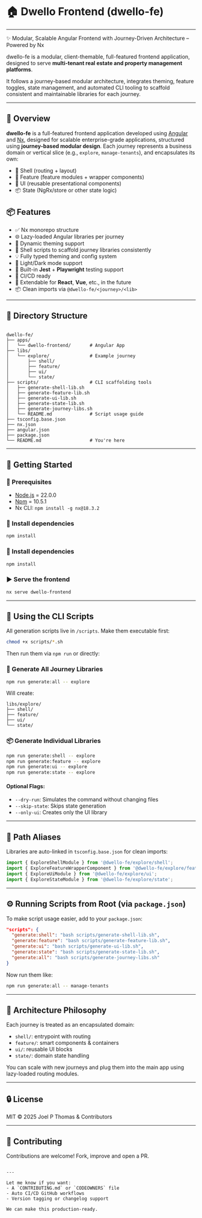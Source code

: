 # 🏠 Dwello Frontend (dwello-fe)

---

✨ Modular, Scalable Angular Frontend with Journey-Driven Architecture – Powered by Nx

dwello-fe is a modular, client-themable, full-featured frontend application, designed to serve **multi-tenant real estate and property management platforms**. 

It follows a journey-based modular architecture, integrates theming, feature toggles, state management, and automated CLI tooling to scaffold consistent and maintainable libraries for each journey.

---

## 🎯 Overview

**dwello-fe** is a full-featured frontend application developed using [Angular](https://angular.io/) and [Nx](https://nx.dev/), designed for scalable enterprise-grade applications, structured using **journey-based modular design**. Each journey represents a business domain or vertical slice (e.g., `explore`, `manage-tenants`), and encapsulates its own:

- 🔷 Shell (routing + layout)
- 🧩 Feature (feature modules + wrapper components)
- 🎨 UI (reusable presentational components)
- 📦 State (NgRx/store or other state logic)

## 📦 Features

- ✅ Nx monorepo structure
- 🌐 Lazy-loaded Angular libraries per journey
- 🎨 Dynamic theming support
- 🚀 Shell scripts to scaffold journey libraries consistently
- 💡 Fully typed theming and config system
- 🌙 Light/Dark mode support
- 🧪 Built-in **Jest** + **Playwright** testing support
- 🧰 CI/CD ready
- 🔌 Extendable for **React**, **Vue**, etc., in the future
- 📦 Clean imports via `@dwello-fe/<journey>/<lib>`

---

## 📂 Directory Structure

```

dwello-fe/
├── apps/
│   └── dwello-frontend/       # Angular App
├── libs/
│   └── explore/               # Example journey
│       ├── shell/
│       ├── feature/
│       ├── ui/
│       └── state/
├── scripts/                   # CLI scaffolding tools
│   ├── generate-shell-lib.sh
│   ├── generate-feature-lib.sh
│   ├── generate-ui-lib.sh
│   ├── generate-state-lib.sh
│   ├── generate-journey-libs.sh
│   └── README.md              # Script usage guide
├── tsconfig.base.json
├── nx.json
├── angular.json
├── package.json
└── README.md                  # You're here

````

---

## 🚀 Getting Started

### 🧱 Prerequisites

- [Node.js](https://nodejs.org/) = 22.0.0
- [Npm](https://www.npmjs.com/package/npm/v/10.5.1) = 10.5.1
- Nx CLI: `npm install -g nx@18.3.2`

### 🔧 Install dependencies

```bash
npm install
```


### 🔧 Install dependencies

```bash
npm install
```

### ▶️ Serve the frontend

```bash
nx serve dwello-frontend
```

---

## 🧰 Using the CLI Scripts

All generation scripts live in `/scripts`. Make them executable first:

```bash
chmod +x scripts/*.sh
```

Then run them via `npm run` or directly:

### 🧱 Generate All Journey Libraries

```bash
npm run generate:all -- explore
```

Will create:

```
libs/explore/
├── shell/
├── feature/
├── ui/
└── state/
```

### 📦 Generate Individual Libraries

```bash
npm run generate:shell -- explore
npm run generate:feature -- explore
npm run generate:ui -- explore
npm run generate:state -- explore
```

#### Optional Flags:

* `--dry-run`: Simulates the command without changing files
* `--skip-state`: Skips state generation
* `--only-ui`: Creates only the UI library

---

## 🔗 Path Aliases

Libraries are auto-linked in `tsconfig.base.json` for clean imports:

```ts
import { ExploreShellModule } from '@dwello-fe/explore/shell';
import { ExploreFeatureWrapperComponent } from '@dwello-fe/explore/feature';
import { ExploreUiModule } from '@dwello-fe/explore/ui';
import { ExploreStateModule } from '@dwello-fe/explore/state';
```

---

## ⚙️ Running Scripts from Root (via `package.json`)

To make script usage easier, add to your `package.json`:

```json
"scripts": {
  "generate:shell": "bash scripts/generate-shell-lib.sh",
  "generate:feature": "bash scripts/generate-feature-lib.sh",
  "generate:ui": "bash scripts/generate-ui-lib.sh",
  "generate:state": "bash scripts/generate-state-lib.sh",
  "generate:all": "bash scripts/generate-journey-libs.sh"
}
```

Now run them like:

```bash
npm run generate:all -- manage-tenants
```

---

## 🧩 Architecture Philosophy

Each journey is treated as an encapsulated domain:

* `shell/`: entrypoint with routing
* `feature/`: smart components & containers
* `ui/`: reusable UI blocks
* `state/`: domain state handling

You can scale with new journeys and plug them into the main app using lazy-loaded routing modules.

---

## 🔒 License

MIT © 2025 Joel P Thomas & Contributors

---

## 🙌 Contributing

Contributions are welcome! Fork, improve and open a PR.

```

---

Let me know if you want:
- A `CONTRIBUTING.md` or `CODEOWNERS` file
- Auto CI/CD GitHub workflows
- Version tagging or changelog support

We can make this production-ready.
```
